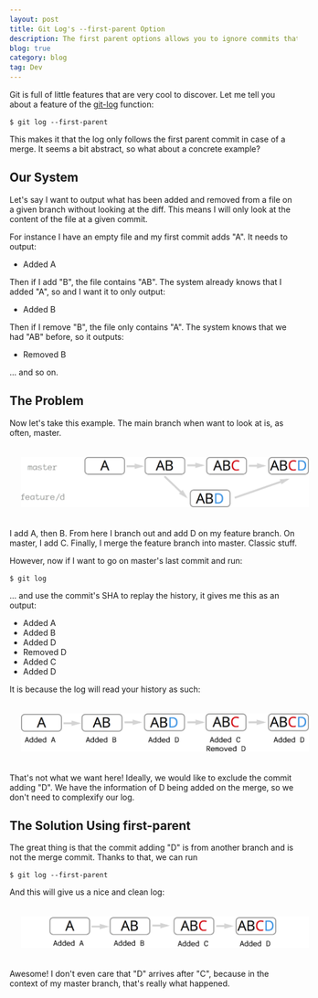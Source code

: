 ```yaml
---
layout: post
title: Git Log's --first-parent Option
description: The first parent options allows you to ignore commits that are not the first parent. This can be very useful to figure out the series of changes a given file went through on a branch.
blog: true
category: blog
tag: Dev
---
```


Git is full of little features that are very cool to discover. Let me tell you about a feature of the [git-log][1] function: 

	$ git log --first-parent

This makes it that the log only follows the first parent commit in case of a merge. It seems a bit abstract, so what about a concrete example?

## Our System

Let's say I want to output what has been added and removed from a file on a given branch without looking at the diff. This means I will only look at the content of the file at a given commit.

For instance I have an empty file and my first commit adds "A". It needs to output:

- Added A

Then if I add "B", the file contains "AB". The system already knows that I added "A", so and I want it to only output:

- Added B

Then if I remove "B", the file only contains "A". The system knows that we had "AB" before, so it outputs:

- Removed B

... and so on.

## The Problem

Now let's take this example. The main branch when want to look at is, as often, master.

<div class="image-wrapper" style="text-align: center"><img src="/assets/blog/git_first_parent@2x.png" style="width: 600px; padding: 20px;"/></div>

I add A, then B. From here I branch out and add D on my feature branch. On master, I add C. Finally, I merge the feature branch into master. Classic stuff.

However, now if I want to go on master's last commit and run:

	$ git log

... and use the commit's SHA to replay the history, it gives me this as an output:

- Added A
- Added B
- Added D
- Removed D
- Added C
- Added D

It is because the log will read your history as such:

<div class="image-wrapper" style="text-align: center"><img src="/assets/blog/git_log@2x.png" style="width: 600px; padding: 20px;"/></div>

That's not what we want here! Ideally, we would like to exclude the commit adding "D". We have the information of D being added on the merge, so we don't need to complexify our log.

## The Solution Using first-parent

The great thing is that the commit adding "D" is from another branch and is not the merge commit. Thanks to that, we can run 

	$ git log --first-parent

And this will give us a nice and clean log:

<div class="image-wrapper" style="text-align: center"><img src="/assets/blog/nice_log@2x.png" style="width: 600px; padding: 20px;"/></div>

Awesome! I don't even care that "D" arrives after "C", because in the context of my master branch, that's really what happened.

[1]:	http://git-scm.com/docs/git-log